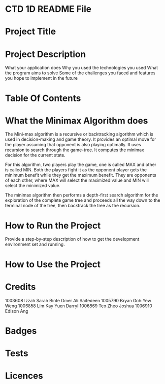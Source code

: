 # CTD 1D README File

# Project Title

# Project Description

What your application does
Why you used the technologies you used
What the program aims to solve
Some of the challenges you faced and features you hope to implement in the future

# Table Of Contents

# What the Minimax Algorithm does

The Mini-max algorithm is a recursive or backtracking algorithm which is used in decision-making and game theory. It provides an optimal move for the player assuming that opponent is also playing optimally. It uses recursion to search through the game-tree. It computes the minimax decision for the current state.

For this algorithm, two players play the game, one is called MAX and other is called MIN. Both the players fight it as the opponent player gets the minimum benefit while they get the maximum benefit. They are opponents of each other, where MAX will select the maximized value and MIN will select the minimized value. 

The minimax algorithm then performs a depth-first search algorithm for the exploration of the complete game tree and proceeds all the way down to the terminal node of the tree, then backtrack the tree as the recursion.

# How to Run the Project

Provide a step-by-step description of how to get the development environment set and running.

# How to Use the Project

# Credits

1003608 Izzah Sarah Binte Omer Ali Saifedeen
1005790 Bryan Goh Yew Weng
1006858 Lim Kay Yuen Darryl
1006869 Teo Zheo Joshua
1006910 Edison Ang

# Badges

# Tests

# Licences
